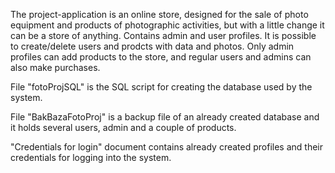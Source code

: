 The project-application is an online store, designed for the sale of photo equipment and products of photographic activities, but with a little change it can be a store of anything. Contains admin and user profiles. It is possible to create/delete users and prodcts with data and photos.
Only admin profiles can add products to the store, and regular users and admins can also make purchases.

File "fotoProjSQL" is the SQL script for creating the database used by the system.

File "BakBazaFotoProj" is a backup file of an already created database and it holds several users, admin and a couple of products.

"Credentials for login" document contains already created profiles and their credentials for logging into the system.
